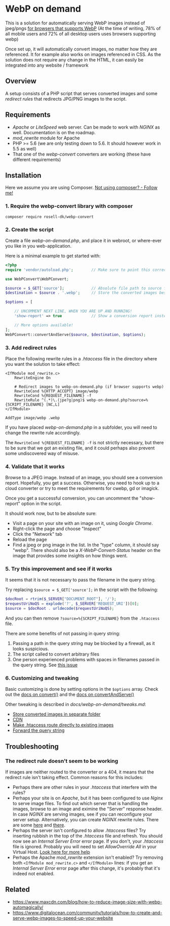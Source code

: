 # WebP on demand

This is a solution for automatically serving WebP images instead of jpeg/pngs [for browsers that supports WebP](https://caniuse.com/#feat=webp) (At the time of writing, 78% of all mobile users and 72% of all desktop users uses browsers supporting webp)

Once set up, it will automatically convert images, no matter how they are referenced. It for example also works on images referenced in CSS. As the solution does not require any change in the HTML, it can easily be integrated into any website / framework

## Overview

A setup consists of a PHP script that serves converted images and some *redirect rules* that redirects JPG/PNG images to the script.


## Requirements

* *Apache* or *LiteSpeed* web server. Can be made to work with *NGINX* as well. Documentation is on the roadmap.
* *mod_rewrite* module for Apache
* PHP >= 5.6  (we are only testing down to 5.6. It should however work in 5.5 as well)
* That one of the *webp-convert* converters are working (these have different requirements)

## Installation

Here we assume you are using Composer. [Not using composer? - Follow me!](https://github.com/rosell-dk/webp-convert/blob/master/docs/v2.0/webp-on-demand/without-composer.md)

### 1. Require the webp-convert library with composer
```
composer require rosell-dk/webp-convert
```


### 2. Create the script

Create a file *webp-on-demand.php*, and place it in webroot, or where-ever you like in you web-application.

Here is a minimal example to get started with:

```php
<?php
require 'vendor/autoload.php';        // Make sure to point this correctly

use WebPConvert\WebPConvert;

$source = $_GET['source'];            // Absolute file path to source file. Comes from the .htaccess
$destination = $source . '.webp';     // Store the converted images besides the original images (other options are available!)

$options = [

    // UNCOMMENT NEXT LINE, WHEN YOU ARE UP AND RUNNING!    
    'show-report' => true             // Show a conversion report instead of serving the converted image.

    // More options available!
];
WebPConvert::convertAndServe($source, $destination, $options);
```

### 3. Add redirect rules
Place the following rewrite rules in a *.htaccess* file in the directory where you want the solution to take effect:

```
<IfModule mod_rewrite.c>
    RewriteEngine On

    # Redirect images to webp-on-demand.php (if browser supports webp)
    RewriteCond %{HTTP_ACCEPT} image/webp
    RewriteCond %{REQUEST_FILENAME} -f
    RewriteRule ^(.*)\.(jpe?g|png)$ webp-on-demand.php?source=%{SCRIPT_FILENAME} [NC,L]
</IfModule>

AddType image/webp .webp
```
If you have placed *webp-on-demand.php* in a subfolder, you will need to change the rewrite rule accordingly.

The `RewriteCond %{REQUEST_FILENAME} -f` is not strictly necessary, but there to be sure that we got an existing file, and it could perhaps also prevent some undiscovered way of misuse.

### 4. Validate that it works

Browse to a JPEG image. Instead of an image, you should see a conversion report. Hopefully, you get a success. Otherwise, you need to hook up to a cloud converter or try to meet the requirements for cwebp, gd or imagick.

Once you get a successful conversion, you can uncomment the "show-report" option in the script.

It should work now, but to be absolute sure:

- Visit a page on your site with an image on it, using *Google Chrome*.
- Right-click the page and choose "Inspect"
- Click the "Network" tab
- Reload the page
- Find a jpeg or png image in the list. In the "type" column, it should say "webp". There should also be a *X-WebP-Convert-Status* header on the image that provides some insights on how things went.


### 5. Try this improvement and see if it works

It seems that it is not necessary to pass the filename in the query string.

Try replacing `$source = $_GET['source'];` in the script with the following:

```php
$docRoot = rtrim($_SERVER["DOCUMENT_ROOT"], '/');
$requestUriNoQS = explode('?', $_SERVER['REQUEST_URI'])[0];
$source = $docRoot . urldecode($requestUriNoQS);
```

And you can then remove `?source=%{SCRIPT_FILENAME}` from the `.htaccess` file.

There are some benefits of not passing in query string:
1. Passing a path in the query string may be blocked by a firewall, as it looks suspicious.
2. The script called to convert arbitrary files
3. One person experienced problems with spaces in filenames passed in the query string. See [this issue](https://github.com/rosell-dk/webp-convert/issues/95)


### 6. Customizing and tweaking

Basic customizing is done by setting options in the `$options` array. Check out the [docs on convert()](https://github.com/rosell-dk/webp-convert/blob/master/docs/v2.0/converting/convert.md) and the [docs on convertAndServe()](https://github.com/rosell-dk/webp-convert/blob/master/docs/v2.0/serving/convert-and-serve.md)

Other tweaking is described in *docs/webp-on-demand/tweaks.md*:
- [Store converted images in separate folder](https://github.com/rosell-dk/webp-convert/blob/master/docs/v2.0/webp-on-demand/tweaks.md#store-converted-images-in-separate-folder)
- [CDN](https://github.com/rosell-dk/webp-convert/blob/master/docs/v2.0/webp-on-demand/tweaks.md#cdn)
- [Make .htaccess route directly to existing images](https://github.com/rosell-dk/webp-convert/blob/master/docs/v2.0/webp-on-demand/tweaks.md#make-htaccess-route-directly-to-existing-images)
- [Forward the query string](https://github.com/rosell-dk/webp-convert/blob/master/docs/v2.0/webp-on-demand/tweaks.md#forward-the-querystring)


## Troubleshooting

### The redirect rule doesn't seem to be working
If images are neither routed to the converter or a 404, it means that the redirect rule isn't taking effect. Common reasons for this includes:

- Perhaps there are other rules in your *.htaccess* that interfere with the rules?
- Perhaps your site is on *Apache*, but it has been configured to use *Nginx* to serve image files. To find out which server that is handling the images, browse to an image and eximine the "Server" response header. In case *NGINX* are serving images, see if you can reconfigure your server setup. Alternatively, you can create *NGINX* rewrite rules. There are some [here](https://github.com/S1SYPHOS/kirby-webp#nginx) and [there](https://github.com/uhop/grunt-tight-sprite/wiki/Recipe:-serve-WebP-with-nginx-conditionally).
- Perhaps the server isn't configured to allow *.htaccess* files? Try inserting rubbish in the top of the *.htaccess* file and refresh. You should now see an *Internal Server Error* error page. If you don't, your *.htaccess* file is ignored. Probably you will need to set *AllowOverride All* in your Virtual Host. [Look here for more help](
https://docs.bolt.cm/3.4/howto/making-sure-htaccess-works#test-if-htaccess-is-working)
- Perhaps the Apache *mod_rewrite* extension isn't enabled? Try removing both `<IfModule mod_rewrite.c>` and `</IfModule>` lines: if you get an *Internal Server Error* error page after this change, it's probably that it's indeed not enabled.


## Related
* https://www.maxcdn.com/blog/how-to-reduce-image-size-with-webp-automagically/
* https://www.digitalocean.com/community/tutorials/how-to-create-and-serve-webp-images-to-speed-up-your-website
